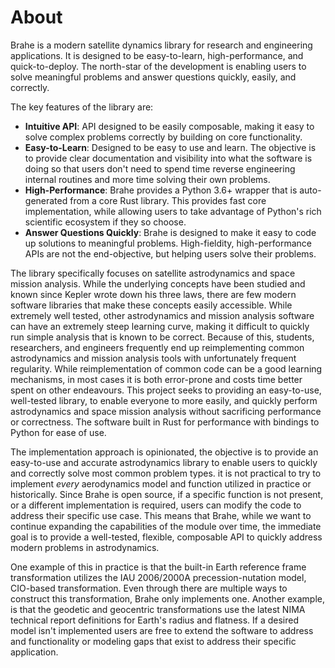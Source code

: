 # About

Brahe is a modern satellite dynamics library for research and engineering applications. It is designed to be easy-to-learn, high-performance, and quick-to-deploy. The north-star of the development is enabling users to solve meaningful problems and answer questions quickly, easily, and correctly.

The key features of the library are:

- **Intuitive API**: API designed to be easily composable, making it easy to solve complex problems correctly by building on core functionality.
- **Easy-to-Learn**: Designed to be easy to use and learn. The objective is to provide clear documentation and visibility into what the software is doing so that users don't need to spend time reverse engineering internal routines and more time solving their own problems.
- **High-Performance**: Brahe provides a Python 3.6+ wrapper that is auto-generated from a core Rust library. This provides fast core implementation, while allowing users to take advantage of Python's rich scientific ecosystem if they so choose.
- **Answer Questions Quickly**: Brahe is designed to make it easy to code up solutions to meaningful problems. High-fieldity, high-performance APIs are not the end-objective, but helping users solve their problems.

The library specifically focuses on satellite astrodynamics and space mission analysis. While the underlying concepts have been studied and known since Kepler wrote down his three laws, there are few modern software libraries that make these concepts easily accessible. While extremely well tested, other astrodynamics and mission analysis software can have an extremely steep learning curve, making it difficult to quickly run simple analysis that is known to be correct. Because of this, students, researchers, and engineers frequently end up reimplementing common astrodynamics and mission analysis tools with unfortunately frequent regularity. While  reimplementation of common code can be a good learning mechanisms, in most cases it is both error-prone and costs time better spent on other endeavours. This project seeks to providing an easy-to-use, well-tested library, to enable everyone to more easily, and quickly perform astrodynamics and space mission analysis without sacrificing performance or correctness. The software built in Rust for performance with bindings to Python for ease of use.

The implementation approach is opinionated, the objective is to provide an easy-to-use and accurate astrodynamics library to enable users to quickly and correctly solve most common problem types. it is not practical to try to implement _every_ aerodynamics model and function utilized in practice or historically. Since Brahe is open source, if a specific function is not present, or a different implementation is required, users can modify the code to address their specific use case. This means that Brahe, while we want to continue expanding the capabilities of the module over time, the immediate goal is to provide a well-tested, flexible, composable API to quickly address modern problems in astrodynamics.

One example of this in practice is that the built-in Earth reference frame transformation utilizes the IAU 2006/2000A precession-nutation model, CIO-based transformation. Even through there are multiple ways to construct this transformation, Brahe only implements one. Another example, is that the geodetic and geocentric transformations use the latest NIMA technical report definitions for Earth's radius and flatness. If a desired model isn't implemented users are free to extend the software to address and functionality or modeling gaps that exist to address their specific application.
